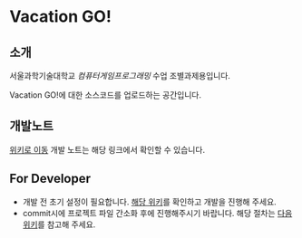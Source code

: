 # Vacation GO!

## 소개

서울과학기술대학교 *컴퓨터게임프로그래밍* 수업 조별과제용입니다.

Vacation GO!에 대한 소스코드를 업로드하는 공간입니다.



## 개발노트

[위키로 이동](https://github.com/rlatjdrhks74/VacationGo/wiki) 개발 노트는 해당 링크에서 확인할 수 있습니다.



## For Developer

* 개발 전 초기 설정이 필요합니다. [해당 위키](https://github.com/rlatjdrhks74/VacationGo/wiki/%EC%B4%88%EA%B8%B0-%EC%84%A4%EC%A0%95)를 확인하고 개발을 진행해 주세요.
* commit시에 프로젝트 파일 간소화 후에 진행해주시기 바랍니다. 해당 절차는 [다음 위키](https://github.com/rlatjdrhks74/VacationGo/wiki/Commit%EC%8B%9C-%EC%9C%A0%EC%9D%98%EC%82%AC%ED%95%AD)를 참고해 주세요.

